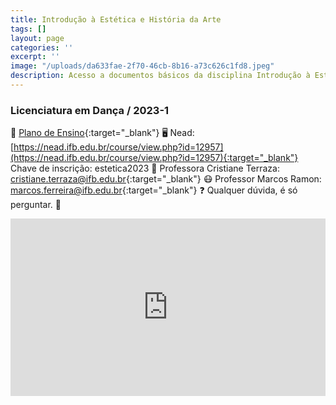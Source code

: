 ```yaml
---
title: Introdução à Estética e História da Arte
tags: []
layout: page
categories: ''
excerpt: ''
image: "/uploads/da633fae-2f70-46cb-8b16-a73c626c1fd8.jpeg"
description: Acesso a documentos básicos da disciplina Introdução à Estética e História da Arte
---
```


### Licenciatura em Dança / 2023-1

📑 [Plano de Ensino](https://docs.google.com/document/d/1JIeJZB59Ug_jRHVioQLHEsxX49c4YsYLHVlVz6ybMI8/edit "Plano de Ensino"){:target="_blank"}
🖥️ Nead: [https://nead.ifb.edu.br/course/view.php?id=12957](https://nead.ifb.edu.br/course/view.php?id=12957){:target="_blank"} Chave de inscrição: estetica2023
🙂 Professora Cristiane Terraza: [cristiane.terraza@ifb.edu.br](mailto:cristiane.terraza@ifb.edu.br){:target="_blank"}
😷 Professor Marcos Ramon: [marcos.ferreira@ifb.edu.br](mailto:marcos.ferreira@ifb.edu.br){:target="_blank"}
❓ Qualquer dúvida, é só perguntar. 🤔

<style>.embed-container { position: relative; padding-bottom: 56.25%; height: 0; overflow: hidden; max-width: 100%; } .embed-container iframe, .embed-container object, .embed-container embed { position: absolute; top: 0; left: 0; width: 100%; height: 100%; }</style><div class='embed-container'><iframe src='https://www.youtube.com/embed/a4MrNr0JqJU' frameborder='0' allowfullscreen></iframe></div>
